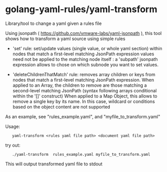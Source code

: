 # golang-yaml-rules/yaml-transform
Library/tool to change a yaml given a rules file

Using jsonpath ( https://github.com/vmware-labs/yaml-jsonpath ), this tool shows how to 
transform a yaml source using simple rules

- 'set' rule:  set/update values (single value, or whole yaml section) within nodes that match a first-level matching JsonPath expression
       values need not be applied to the matching node itself : a 'subpath' jsonpath expression allows to chose on which subnode you want to 
       set values.
       
- 'deleteChildrenThatMatch' rule:  removes array children or keys from nodes that match a first-level matching JsonPath expression.
       When applied to an Array, the children to remove are those matching a second-level matching JsonPath (syntax following arrays conditional within the '[]' construct)
       When applied to a Map Object, this allows to remove a single key by its name. In this case, wildcard or conditions based on the object content are not supported


As an example, see "rules_example.yaml", and "myfile_to_transform.yaml"


Usage:

       yaml-transform <rules yaml file path> <document yaml file path>

try out:
       
       ./yaml-transform  rules_example.yaml myfile_to_transform.yaml

This will output transformed yaml file to stdout

